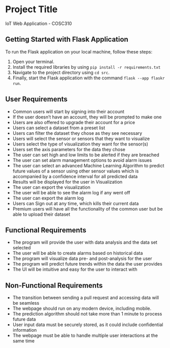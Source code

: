 # Project Title

IoT Web Application - COSC310

## Getting Started with Flask Application

To run the Flask application on your local machine, follow these steps:

1. Open your terminal.
3. Install the required libraries by using `pip install -r requirements.txt`
2. Navigate to the project directory using `cd src`.
4. Finally, start the Flask application with the command `flask --app flaskr run`.

## User Requirements

- Common users will start by signing into their account
- If the user doesn’t have an account, they will be prompted to make one
- Users are also offered to upgrade their account for a price
- Users can select a dataset from a preset list
- Users can filter the dataset they chose as they see necessary
- Users will select the sensor or sensors that they want to visualize
- Users select the type of visualization they want for the sensor(s)
- Users set the axis parameters for the data they chose
- The user can set high and low limits to be alerted if they are breached
- The user can set alarm management options to avoid alarm issues
- The user can select an advanced Machine Learning Algorithm to predict future values of a sensor using other sensor values which is accompanied by a confidence interval for all predicted data
- Results will be displayed for the user in Visualization
- The user can export the visualization
- The user will be able to see the alarm log if any went off
- The user can export the alarm log
- Users can Sign out at any time, which kills their current data
- Premium users will have all the functionality of the common user but be able to upload their dataset

## Functional Requirements

- The program will provide the user with data analysis and the data set selected
- The user will be able to create alarms based on historical data
- The program will visualize data pre- and post-analysis for the user
- The program will predict future trends within the data the user provides
- The UI will be intuitive and easy for the user to interact with

## Non-Functional Requirements

- The transition between sending a pull request and accessing data will be seamless
- The webpage should run on any modern device, including mobile.
- The prediction algorithm should not take more than 1 minute to process future data
- User input data must be securely stored, as it could include confidential information
- The webpage must be able to handle multiple user interactions at the same time
